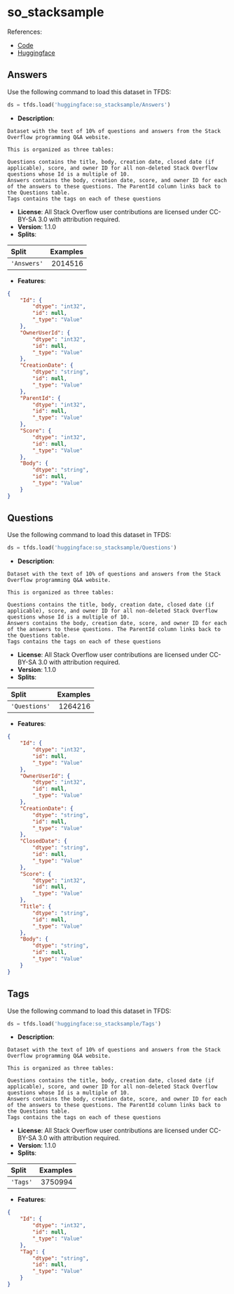 # so_stacksample

References:

*   [Code](https://github.com/huggingface/datasets/blob/master/datasets/so_stacksample)
*   [Huggingface](https://huggingface.co/datasets/so_stacksample)


## Answers


Use the following command to load this dataset in TFDS:

```python
ds = tfds.load('huggingface:so_stacksample/Answers')
```

*   **Description**:

```
Dataset with the text of 10% of questions and answers from the Stack Overflow programming Q&A website.

This is organized as three tables:

Questions contains the title, body, creation date, closed date (if applicable), score, and owner ID for all non-deleted Stack Overflow questions whose Id is a multiple of 10.
Answers contains the body, creation date, score, and owner ID for each of the answers to these questions. The ParentId column links back to the Questions table.
Tags contains the tags on each of these questions
```

*   **License**: All Stack Overflow user contributions are licensed under CC-BY-SA 3.0 with attribution required.
*   **Version**: 1.1.0
*   **Splits**:

Split  | Examples
:----- | -------:
`'Answers'` | 2014516

*   **Features**:

```json
{
    "Id": {
        "dtype": "int32",
        "id": null,
        "_type": "Value"
    },
    "OwnerUserId": {
        "dtype": "int32",
        "id": null,
        "_type": "Value"
    },
    "CreationDate": {
        "dtype": "string",
        "id": null,
        "_type": "Value"
    },
    "ParentId": {
        "dtype": "int32",
        "id": null,
        "_type": "Value"
    },
    "Score": {
        "dtype": "int32",
        "id": null,
        "_type": "Value"
    },
    "Body": {
        "dtype": "string",
        "id": null,
        "_type": "Value"
    }
}
```



## Questions


Use the following command to load this dataset in TFDS:

```python
ds = tfds.load('huggingface:so_stacksample/Questions')
```

*   **Description**:

```
Dataset with the text of 10% of questions and answers from the Stack Overflow programming Q&A website.

This is organized as three tables:

Questions contains the title, body, creation date, closed date (if applicable), score, and owner ID for all non-deleted Stack Overflow questions whose Id is a multiple of 10.
Answers contains the body, creation date, score, and owner ID for each of the answers to these questions. The ParentId column links back to the Questions table.
Tags contains the tags on each of these questions
```

*   **License**: All Stack Overflow user contributions are licensed under CC-BY-SA 3.0 with attribution required.
*   **Version**: 1.1.0
*   **Splits**:

Split  | Examples
:----- | -------:
`'Questions'` | 1264216

*   **Features**:

```json
{
    "Id": {
        "dtype": "int32",
        "id": null,
        "_type": "Value"
    },
    "OwnerUserId": {
        "dtype": "int32",
        "id": null,
        "_type": "Value"
    },
    "CreationDate": {
        "dtype": "string",
        "id": null,
        "_type": "Value"
    },
    "ClosedDate": {
        "dtype": "string",
        "id": null,
        "_type": "Value"
    },
    "Score": {
        "dtype": "int32",
        "id": null,
        "_type": "Value"
    },
    "Title": {
        "dtype": "string",
        "id": null,
        "_type": "Value"
    },
    "Body": {
        "dtype": "string",
        "id": null,
        "_type": "Value"
    }
}
```



## Tags


Use the following command to load this dataset in TFDS:

```python
ds = tfds.load('huggingface:so_stacksample/Tags')
```

*   **Description**:

```
Dataset with the text of 10% of questions and answers from the Stack Overflow programming Q&A website.

This is organized as three tables:

Questions contains the title, body, creation date, closed date (if applicable), score, and owner ID for all non-deleted Stack Overflow questions whose Id is a multiple of 10.
Answers contains the body, creation date, score, and owner ID for each of the answers to these questions. The ParentId column links back to the Questions table.
Tags contains the tags on each of these questions
```

*   **License**: All Stack Overflow user contributions are licensed under CC-BY-SA 3.0 with attribution required.
*   **Version**: 1.1.0
*   **Splits**:

Split  | Examples
:----- | -------:
`'Tags'` | 3750994

*   **Features**:

```json
{
    "Id": {
        "dtype": "int32",
        "id": null,
        "_type": "Value"
    },
    "Tag": {
        "dtype": "string",
        "id": null,
        "_type": "Value"
    }
}
```



